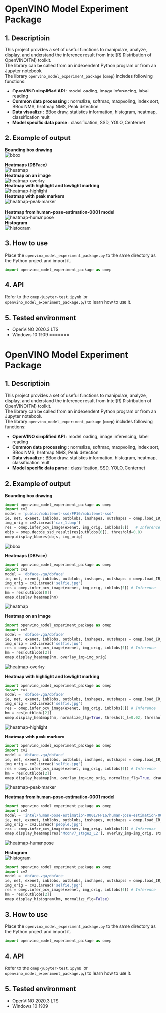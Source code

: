 # OpenVINO Model Experiment Package

## 1. Descriptioin
This project provides a set of useful functions to manipulate, analyze, display, and understand the inference result from Intel(R) Distribution of OpenVINO(TM) toolkit.  
The library can be called from an independent Python program or from an Jupyter notebook.  
The library `openvino_model_experiment_package` (`omep`) includes following functions:
 - **OpenVINO simplified API** : model loading, image inferencing, label reading
 - **Common data processing** : normalize, softmax, maxpooling, index sort, BBox NMS, heatmap NMS, Peak detection
 - **Data visualize** : BBox draw, statistics information, histogram, heatmap, classification reult
 - **Model specific data parse** : classification, SSD, YOLO, Centernet

## 2. Example of output

**Bounding box drawing**  
![bbox](./resources/bbox.png)  

**Heatmaps (DBFace)**  
![heatmap](./resources/heatmap.png)  
**Heatmap on an image**  
![heatmap-overlay](./resources/heatmap-overlay.png)  
**Heatmap with highlight and lowlight marking**  
![heatmap-highlight](./resources/heatmap-highlight.png)  
**Heatmap with peak markers**  
![heatmap-peak-marker](./resources/heatmap-peak-marker.png)  
<br>
**Heatmap from human-pose-estimation-0001 model**  
![heatmap-humanpose](./resources/heatmap-humanpose.png)  
**Histogram**  
![histogram](./resources/histogram.png)  

## 3. How to use
Place the `openvino_model_experiment_package.py` to the same directory as the Python project and import it.  
```Python
import openvino_model_experiment_package as omep
```

## 4. API
Refer to the `omep-jupyter-test.ipynb` (or `openvino_model_experiment_package.py`) to learn how to use it.  

## 5. Tested environment
- OpenVINO 2020.3 LTS
- Windows 10 1909
=======
# OpenVINO Model Experiment Package

## 1. Descriptioin
This project provides a set of useful functions to manipulate, analyze, display, and understand the inference result from Intel(R) Distribution of OpenVINO(TM) toolkit.  
The library can be called from an independent Python program or from an Jupyter notebook.  
The library `openvino_model_experiment_package` (`omep`) includes following functions:
 - **OpenVINO simplified API** : model loading, image inferencing, label reading
 - **Common data processing** : normalize, softmax, maxpooling, index sort, BBox NMS, heatmap NMS, Peak detection
 - **Data visualize** : BBox draw, statistics information, histogram, heatmap, classification reult
 - **Model specific data parse** : classification, SSD, YOLO, Centernet

## 2. Example of output

**Bounding box drawing**  
```python
import openvino_model_experiment_package as omep
import cv2
model = 'public/mobilenet-ssd/FP16/mobilenet-ssd'
ie, net, exenet, inblobs, outblobs, inshapes, outshapes = omep.load_IR_model(model)
img_orig = cv2.imread('car_1.bmp')
res = omep.infer_ocv_image(exenet, img_orig, inblobs[0])   # Inference
objs = omep.decode_ssd_result(res[outblobs[0]], threshold=0.8)
omep.display_bboxes(objs, img_orig)
```
![bbox](./resources/bbox.png)  

**Heatmaps (DBFace)**  
```python
import openvino_model_experiment_package as omep
import cv2
model = 'dbface-vga/dbface'
ie, net, exenet, inblobs, outblobs, inshapes, outshapes = omep.load_IR_model(model)
img_orig = cv2.imread('selfie.jpg')
res = omep.infer_ocv_image(exenet, img_orig, inblobs[0]) # Inference
hm = res[outblobs[0]]
omep.display_heatmap(hm)
```
![heatmap](./resources/heatmap.png)  

**Heatmap on an image**  
```python
import openvino_model_experiment_package as omep
import cv2
model = 'dbface-vga/dbface'
ie, net, exenet, inblobs, outblobs, inshapes, outshapes = omep.load_IR_model(model)
img_orig = cv2.imread('selfie.jpg')
res = omep.infer_ocv_image(exenet, img_orig, inblobs[0]) # Inference
hm = res[outblobs[2]]
omep.display_heatmap(hm, overlay_img=img_orig)
```
![heatmap-overlay](./resources/heatmap-overlay.png)  

**Heatmap with highlight and lowlight marking**  
```python
import openvino_model_experiment_package as omep
import cv2
model = 'dbface-vga/dbface'
ie, net, exenet, inblobs, outblobs, inshapes, outshapes = omep.load_IR_model(model)
img_orig = cv2.imread('selfie.jpg')
res = omep.infer_ocv_image(exenet, img_orig, inblobs[0]) # Inference
hm = res[outblobs[2]]
omep.display_heatmap(hm, normalize_flg=True, threshold_l=0.02, threshold_h=0.5)
```
![heatmap-highlight](./resources/heatmap-highlight.png)  

**Heatmap with peak markers**  
```python
import openvino_model_experiment_package as omep
import cv2
model = 'dbface-vga/dbface'
ie, net, exenet, inblobs, outblobs, inshapes, outshapes = omep.load_IR_model(model)
img_orig = cv2.imread('selfie.jpg')
res = omep.infer_ocv_image(exenet, img_orig, inblobs[0]) # Inference
hm = res[outblobs[2]]
omep.display_heatmap(hm, overlay_img=img_orig, normalize_flg=True, draw_peaks=True, peak_threshold=0.2)
```
![heatmap-peak-marker](./resources/heatmap-peak-marker.png)  

**Heatmap from human-pose-estimation-0001 model**  
```python
import openvino_model_experiment_package as omep
import cv2
model = 'intel/human-pose-estimation-0001/FP16/human-pose-estimation-0001'
ie, net, exenet, inblobs, outblobs, inshapes, outshapes = omep.load_IR_model(model)
img_orig = cv2.imread('people.jpg')
res = omep.infer_ocv_image(exenet, img_orig, inblobs[0]) # Inference
omep.display_heatmap(res['Mconv7_stage2_L2'], overlay_img=img_orig, statistics=False)
```
![heatmap-humanpose](./resources/heatmap-humanpose.png)  

**Histogram**  
![histogram](./resources/histogram.png)  
```python
import openvino_model_experiment_package as omep
import cv2
model = 'dbface-vga/dbface'
ie, net, exenet, inblobs, outblobs, inshapes, outshapes = omep.load_IR_model(model)
img_orig = cv2.imread('selfie.jpg')
res = omep.infer_ocv_image(exenet, img_orig, inblobs[0]) # Inference
hm = res[outblobs[2]]
omep.display_histogram(hm, normalize_flg=False)
```

## 3. How to use
Place the `openvino_model_experiment_package.py` to the same directory as the Python project and import it.  
```Python
import openvino_model_experiment_package as omep
```

## 4. API
Refer to the `omep-jupyter-test.ipynb` (or `openvino_model_experiment_package.py`) to learn how to use it.  

## 5. Tested environment
- OpenVINO 2020.3 LTS
- Windows 10 1909
